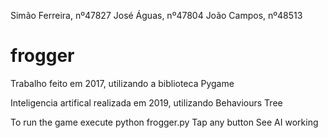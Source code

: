 Simão Ferreira, nº47827
José Águas, nº47804
João Campos, nº48513

# frogger
Trabalho feito em 2017, utilizando a biblioteca Pygame

Inteligencia artifical realizada em 2019, utilizando Behaviours Tree

To run the game execute
python frogger.py
Tap any button
See AI working